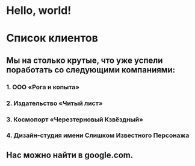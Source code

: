 # Hello, world!
# Список клиентов
## Мы на столько крутые, что уже успели поработать со следующими компаниями:
### 1. ООО «Рога и копыта»
### 2. Издательство «Читый лист»
### 3. Космопорт «Черезтерновый Кзвёздный»
### 4. Дизайн-студия имени Слишком Известного Персонажа
## Нас можно найти в google.com.